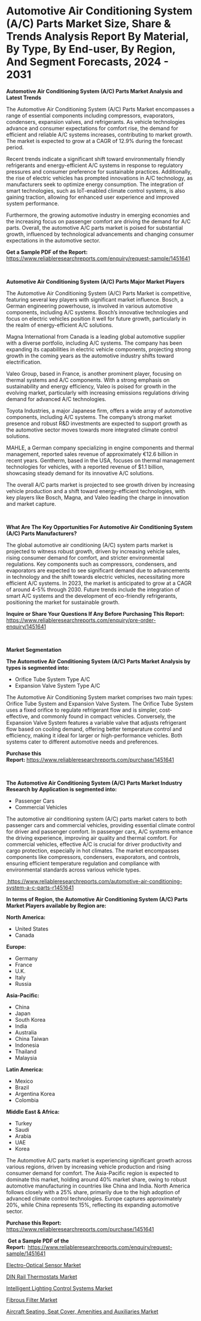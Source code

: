<p><h1>Automotive Air Conditioning System (A/C) Parts Market Size, Share & Trends Analysis Report By Material, By Type, By End-user, By Region, And Segment Forecasts, 2024 - 2031</h1></p><p><strong>Automotive Air Conditioning System (A/C) Parts Market Analysis and Latest Trends</strong></p>
<p><p>The Automotive Air Conditioning System (A/C) Parts Market encompasses a range of essential components including compressors, evaporators, condensers, expansion valves, and refrigerants. As vehicle technologies advance and consumer expectations for comfort rise, the demand for efficient and reliable A/C systems increases, contributing to market growth. The market is expected to grow at a CAGR of 12.9% during the forecast period.</p><p>Recent trends indicate a significant shift toward environmentally friendly refrigerants and energy-efficient A/C systems in response to regulatory pressures and consumer preference for sustainable practices. Additionally, the rise of electric vehicles has prompted innovations in A/C technology, as manufacturers seek to optimize energy consumption. The integration of smart technologies, such as IoT-enabled climate control systems, is also gaining traction, allowing for enhanced user experience and improved system performance.</p><p>Furthermore, the growing automotive industry in emerging economies and the increasing focus on passenger comfort are driving the demand for A/C parts. Overall, the automotive A/C parts market is poised for substantial growth, influenced by technological advancements and changing consumer expectations in the automotive sector.</p></p>
<p><strong>Get a Sample PDF of the Report:&nbsp;</strong> <a href="https://www.reliableresearchreports.com/enquiry/request-sample/1451641?utm_campaign=38&utm_medium=2&utm_source=Github&utm_content=ia&utm_term=01102024&utm_id=automotive-air-conditioning-system-ac-parts">https://www.reliableresearchreports.com/enquiry/request-sample/1451641</a></p>
<p>&nbsp;</p>
<p><strong>Automotive Air Conditioning System (A/C) Parts Major Market Players</strong></p>
<p><p>The Automotive Air Conditioning System (A/C) Parts Market is competitive, featuring several key players with significant market influence. Bosch, a German engineering powerhouse, is involved in various automotive components, including A/C systems. Bosch’s innovative technologies and focus on electric vehicles position it well for future growth, particularly in the realm of energy-efficient A/C solutions.</p><p>Magna International from Canada is a leading global automotive supplier with a diverse portfolio, including A/C systems. The company has been expanding its capabilities in electric vehicle components, projecting strong growth in the coming years as the automotive industry shifts toward electrification.</p><p>Valeo Group, based in France, is another prominent player, focusing on thermal systems and A/C components. With a strong emphasis on sustainability and energy efficiency, Valeo is poised for growth in the evolving market, particularly with increasing emissions regulations driving demand for advanced A/C technologies.</p><p>Toyota Industries, a major Japanese firm, offers a wide array of automotive components, including A/C systems. The company’s strong market presence and robust R&D investments are expected to support growth as the automotive sector moves towards more integrated climate control solutions.</p><p>MAHLE, a German company specializing in engine components and thermal management, reported sales revenue of approximately €12.6 billion in recent years. Gentherm, based in the USA, focuses on thermal management technologies for vehicles, with a reported revenue of $1.1 billion, showcasing steady demand for its innovative A/C solutions.</p><p>The overall A/C parts market is projected to see growth driven by increasing vehicle production and a shift toward energy-efficient technologies, with key players like Bosch, Magna, and Valeo leading the charge in innovation and market capture.</p></p>
<p>&nbsp;</p>
<p><strong>What Are The Key Opportunities For Automotive Air Conditioning System (A/C) Parts Manufacturers?</strong></p>
<p><p>The global automotive air conditioning (A/C) system parts market is projected to witness robust growth, driven by increasing vehicle sales, rising consumer demand for comfort, and stricter environmental regulations. Key components such as compressors, condensers, and evaporators are expected to see significant demand due to advancements in technology and the shift towards electric vehicles, necessitating more efficient A/C systems. In 2023, the market is anticipated to grow at a CAGR of around 4-5% through 2030. Future trends include the integration of smart A/C systems and the development of eco-friendly refrigerants, positioning the market for sustainable growth.</p></p>
<p><strong>Inquire or Share Your Questions If Any Before Purchasing This Report:</strong> <a href="https://www.reliableresearchreports.com/enquiry/pre-order-enquiry/1451641?utm_campaign=38&utm_medium=2&utm_source=Github&utm_content=ia&utm_term=01102024&utm_id=automotive-air-conditioning-system-ac-parts">https://www.reliableresearchreports.com/enquiry/pre-order-enquiry/1451641</a></p>
<p>&nbsp;</p>
<p><strong>Market Segmentation</strong></p>
<p><strong>The Automotive Air Conditioning System (A/C) Parts Market Analysis by types is segmented into:</strong></p>
<p><ul><li>Orifice Tube System Type A/C</li><li>Expansion Valve System Type A/C</li></ul></p>
<p><p>The Automotive Air Conditioning System market comprises two main types: Orifice Tube System and Expansion Valve System. The Orifice Tube System uses a fixed orifice to regulate refrigerant flow and is simpler, cost-effective, and commonly found in compact vehicles. Conversely, the Expansion Valve System features a variable valve that adjusts refrigerant flow based on cooling demand, offering better temperature control and efficiency, making it ideal for larger or high-performance vehicles. Both systems cater to different automotive needs and preferences.</p></p>
<p><strong>Purchase this Report:&nbsp;</strong><a href="https://www.reliableresearchreports.com/purchase/1451641?utm_campaign=38&utm_medium=2&utm_source=Github&utm_content=ia&utm_term=01102024&utm_id=automotive-air-conditioning-system-ac-parts">https://www.reliableresearchreports.com/purchase/1451641</a></p>
<p>&nbsp;</p>
<p><strong>The Automotive Air Conditioning System (A/C) Parts Market Industry Research by Application is segmented into:</strong></p>
<p><ul><li>Passenger Cars</li><li>Commercial Vehicles</li></ul></p>
<p><p>The automotive air conditioning system (A/C) parts market caters to both passenger cars and commercial vehicles, providing essential climate control for driver and passenger comfort. In passenger cars, A/C systems enhance the driving experience, improving air quality and thermal comfort. For commercial vehicles, effective A/C is crucial for driver productivity and cargo protection, especially in hot climates. The market encompasses components like compressors, condensers, evaporators, and controls, ensuring efficient temperature regulation and compliance with environmental standards across various vehicle types.</p></p>
<p><a href="https://www.reliableresearchreports.com/automotive-air-conditioning-system-a-c-parts-r1451641?utm_campaign=38&utm_medium=2&utm_source=Github&utm_content=ia&utm_term=01102024&utm_id=automotive-air-conditioning-system-ac-parts">&nbsp;https://www.reliableresearchreports.com/automotive-air-conditioning-system-a-c-parts-r1451641</a></p>
<p><strong>In terms of Region, the Automotive Air Conditioning System (A/C) Parts Market Players available by Region are:</strong></p>
<p>
    <p> <strong> North America: </strong>
        <ul>
            <li>United States</li>
            <li>Canada</li>
        </ul>
        </p> 
    <p> <strong> Europe: </strong>
        <ul>
            <li>Germany</li>
            <li>France</li>
            <li>U.K.</li>
            <li>Italy</li>
            <li>Russia</li>
        </ul>
        </p> 
    <p> <strong> Asia-Pacific: </strong>
        <ul>
            <li>China</li>
            <li>Japan</li>
            <li>South Korea</li>
            <li>India</li>
            <li>Australia</li>
            <li>China Taiwan</li>
            <li>Indonesia</li>
            <li>Thailand</li>
            <li>Malaysia</li>
        </ul>
        </p> 
    <p> <strong> Latin America: </strong>
        <ul>
            <li>Mexico</li>
            <li>Brazil</li>
            <li>Argentina Korea</li>
            <li>Colombia</li>
        </ul>
        </p> 
    <p> <strong> Middle East & Africa: </strong>
        <ul>
            <li>Turkey</li>
            <li>Saudi</li>
            <li>Arabia</li>
            <li>UAE</li>
            <li>Korea</li>
        </ul>
    </p>
    </p>
<p><p>The Automotive A/C parts market is experiencing significant growth across various regions, driven by increasing vehicle production and rising consumer demand for comfort. The Asia-Pacific region is expected to dominate this market, holding around 40% market share, owing to robust automotive manufacturing in countries like China and India. North America follows closely with a 25% share, primarily due to the high adoption of advanced climate control technologies. Europe captures approximately 20%, while China represents 15%, reflecting its expanding automotive sector.</p></p>
<p><strong>Purchase this Report: </strong><a href="https://www.reliableresearchreports.com/purchase/1451641?utm_campaign=38&utm_medium=2&utm_source=Github&utm_content=ia&utm_term=01102024&utm_id=automotive-air-conditioning-system-ac-parts">https://www.reliableresearchreports.com/purchase/1451641</a></p>
<p>&nbsp;<strong>Get a Sample PDF of the Report:&nbsp;&nbsp;</strong><a href="https://www.reliableresearchreports.com/enquiry/request-sample/1451641?utm_campaign=38&utm_medium=2&utm_source=Github&utm_content=ia&utm_term=01102024&utm_id=automotive-air-conditioning-system-ac-parts">https://www.reliableresearchreports.com/enquiry/request-sample/1451641</a></p>
<p><strong></strong></p>
<p><p><a href="https://github.com/RoseBoyd475/Market-Research-Report-List-1/blob/main/electro-optical-sensor-market.md?utm_campaign=38&utm_medium=2&utm_source=Github&utm_content=ia&utm_term=01102024&utm_id=automotive-air-conditioning-system-ac-parts">Electro-Optical Sensor Market</a></p><p><a href="https://issuu.com/reportprime-2/docs/din-rail-thermostats-market-size-20_567842c8635d99?utm_campaign=38&utm_medium=2&utm_source=Github&utm_content=ia&utm_term=01102024&utm_id=automotive-air-conditioning-system-ac-parts">DIN Rail Thermostats Market</a></p><p><a href="https://issuu.com/reportprime-2/docs/intelligent-lighting-control-system_9d8b0548e8b308?utm_campaign=38&utm_medium=2&utm_source=Github&utm_content=ia&utm_term=01102024&utm_id=automotive-air-conditioning-system-ac-parts">Intelligent Lighting Control Systems Market</a></p><p><a href="https://www.linkedin.com/pulse/global-fibrous-filter-market-focus-product-type-pcffiber-ball-4pd3e?utm_campaign=38&utm_medium=2&utm_source=Github&utm_content=ia&utm_term=01102024&utm_id=automotive-air-conditioning-system-ac-parts">Fibrous Filter Market</a></p><p><a href="https://github.com/NasrinKhan99/Market-Research-Report-List-1/blob/main/aircraft-seating-seat-cover-amenities-and-auxiliaries-market.md?utm_campaign=38&utm_medium=2&utm_source=Github&utm_content=ia&utm_term=01102024&utm_id=automotive-air-conditioning-system-ac-parts">Aircraft Seating, Seat Cover, Amenities and Auxiliaries Market</a></p></p>